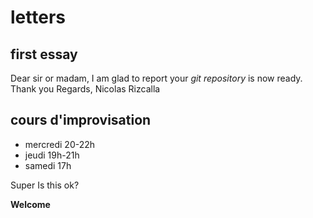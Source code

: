 # letters
## first essay
Dear sir or madam,
I am glad to report your *git repository* is now ready.
Thank you
Regards,
Nicolas Rizcalla

## cours d'improvisation
- mercredi 20-22h
- jeudi 19h-21h
- samedi 17h

Super
Is this ok?

**Welcome**